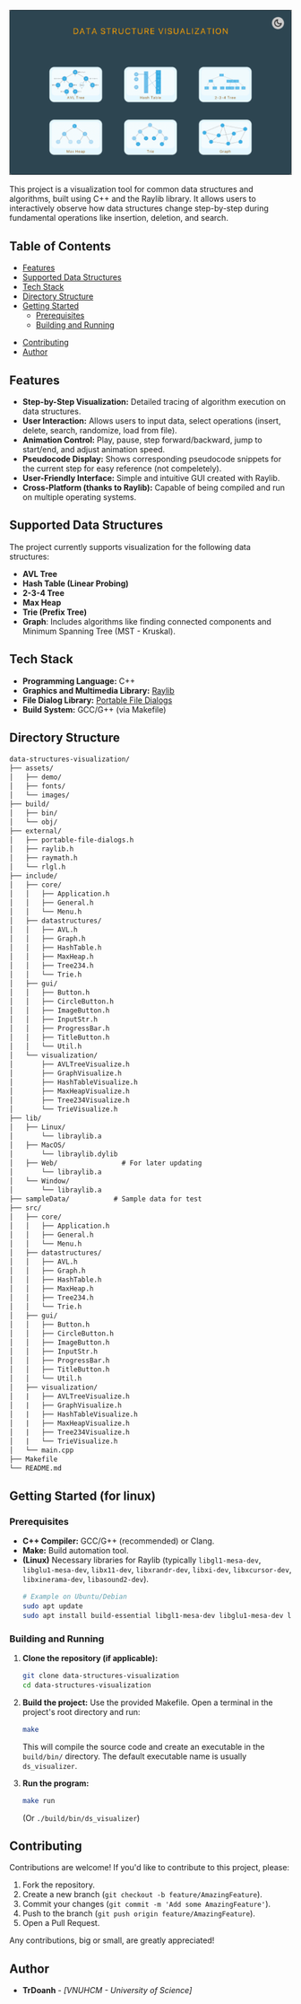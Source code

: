 ![Project Demo](./assets/demo/Menu.png)

This project is a visualization tool for common data structures and algorithms, built using C++ and the Raylib library. It allows users to interactively observe how data structures change step-by-step during fundamental operations like insertion, deletion, and search.

## Table of Contents

*   [Features](#features)
*   [Supported Data Structures](#supported-data-structures)
*   [Tech Stack](#tech-stack)
*   [Directory Structure](#directory-structure)
*   [Getting Started](#getting-started)
    *   [Prerequisites](#prerequisites)
    *   [Building and Running](#building-and-running)
<!-- *   [How to Use](#how-to-use) -->
*   [Contributing](#contributing)
*   [Author](#author)

## Features

*   **Step-by-Step Visualization:** Detailed tracing of algorithm execution on data structures.
*   **User Interaction:** Allows users to input data, select operations (insert, delete, search, randomize, load from file).
*   **Animation Control:** Play, pause, step forward/backward, jump to start/end, and adjust animation speed.
*   **Pseudocode Display:** Shows corresponding pseudocode snippets for the current step for easy reference (not compeletely).
*   **User-Friendly Interface:** Simple and intuitive GUI created with Raylib.
*   **Cross-Platform (thanks to Raylib):** Capable of being compiled and run on multiple operating systems.

## Supported Data Structures

The project currently supports visualization for the following data structures:

*   **AVL Tree**
*   **Hash Table (Linear Probing)**
*   **2-3-4 Tree**
*   **Max Heap**
*   **Trie (Prefix Tree)**
*   **Graph**: Includes algorithms like finding connected components and Minimum Spanning Tree (MST - Kruskal).

## Tech Stack

*   **Programming Language:** C++
*   **Graphics and Multimedia Library:** [Raylib](https://www.raylib.com/)
*   **File Dialog Library:** [Portable File Dialogs](https://github.com/samhocevar/portable-file-dialogs)
*   **Build System:** GCC/G++ (via Makefile)

## Directory Structure
```
data-structures-visualization/
├── assets/
│   ├── demo/
│   ├── fonts/
│   └── images/
├── build/ 
│   ├── bin/
│   └── obj/
├── external/             
│   ├── portable-file-dialogs.h
│   ├── raylib.h
│   ├── raymath.h
│   └── rlgl.h
├── include/
│   ├── core/
│   │   ├── Application.h
│   │   ├── General.h
│   │   └── Menu.h
│   ├── datastructures/
│   │   ├── AVL.h
│   │   ├── Graph.h
│   │   ├── HashTable.h
│   │   ├── MaxHeap.h
│   │   ├── Tree234.h
│   │   └── Trie.h
│   ├── gui/
│   │   ├── Button.h
│   │   ├── CircleButton.h
│   │   ├── ImageButton.h
│   │   ├── InputStr.h
│   │   ├── ProgressBar.h
│   │   ├── TitleButton.h
│   │   └── Util.h
│   └── visualization/
│       ├── AVLTreeVisualize.h
│       ├── GraphVisualize.h
│       ├── HashTableVisualize.h
│       ├── MaxHeapVisualize.h
│       ├── Tree234Visualize.h
│       └── TrieVisualize.h
├── lib/                  
│   ├── Linux/
│       └── libraylib.a
│   ├── MacOS/
│       └── libraylib.dylib
│   ├── Web/                # For later updating
│       └── libraylib.a
│   └── Window/
│       └── libraylib.a
├── sampleData/           # Sample data for test
├── src/                  
│   ├── core/
│   │   ├── Application.h
│   │   ├── General.h
│   │   └── Menu.h
│   ├── datastructures/
│   │   ├── AVL.h
│   │   ├── Graph.h
│   │   ├── HashTable.h
│   │   ├── MaxHeap.h
│   │   ├── Tree234.h
│   │   └── Trie.h
│   ├── gui/
│   │   ├── Button.h
│   │   ├── CircleButton.h
│   │   ├── ImageButton.h
│   │   ├── InputStr.h
│   │   ├── ProgressBar.h
│   │   ├── TitleButton.h
│   │   └── Util.h
│   ├── visualization/
│   |   ├── AVLTreeVisualize.h
│   |   ├── GraphVisualize.h
│   |   ├── HashTableVisualize.h
│   |   ├── MaxHeapVisualize.h
│   |   ├── Tree234Visualize.h
│   |   └── TrieVisualize.h
│   └── main.cpp          
├── Makefile
└── README.md
```
## Getting Started (for linux)

### Prerequisites

*   **C++ Compiler:** GCC/G++ (recommended) or Clang.
*   **Make:** Build automation tool.
*   **(Linux)** Necessary libraries for Raylib (typically `libgl1-mesa-dev`, `libglu1-mesa-dev`, `libx11-dev`, `libxrandr-dev`, `libxi-dev`, `libxcursor-dev`, `libxinerama-dev`, `libasound2-dev`).
    ```bash
    # Example on Ubuntu/Debian
    sudo apt update
    sudo apt install build-essential libgl1-mesa-dev libglu1-mesa-dev libx11-dev libxrandr-dev libxi-dev libxcursor-dev libxinerama-dev libasound2-dev
    ```

### Building and Running

1.  **Clone the repository (if applicable):**
    ```bash
    git clone data-structures-visualization
    cd data-structures-visualization
    ```
2.  **Build the project:**
    Use the provided Makefile. Open a terminal in the project's root directory and run:
    ```bash
    make
    ```
    This will compile the source code and create an executable in the `build/bin/` directory. The default executable name is usually `ds_visualizer`.

3.  **Run the program:**
    ```bash
    make run
    ```
    (Or `./build/bin/ds_visualizer`)

<!--
## How to Use

1.  **Main Menu Screen:**
    *   Select a data structure from the menu to start its visualization.
    *   A Light/Dark mode toggle button is available in the top-right corner.

2.  **Visualization Screen:**
    *   **Left Sidebar:**
        *   **Code Area:** Displays pseudocode or key steps of the algorithm being executed. The current line is highlighted.
        *   **Information Panel:** Provides descriptive information about the current step or the result of an operation.
        *   **Actions Panel:**
            *   **Create:** Allows creating a new data structure (either randomized or loaded from a file).
            *   **Insert, Delete, Search:** Buttons to perform the respective operations. Enter a value in the input field and press the adjacent "Play" button.
            *   **(Structure-Specific):** May include unique function buttons like "Resize" (HashTable), "Component", "MST" (Graph), "Top", "Size" (MaxHeap).
        *   **Progress Bar & Controls:**
            *   Slider shows the progress of the animation sequence.
            *   `<<` (Double Back): Rewind to the first step.
            *   `<` (Back): Step backward.
            *   `Play/Pause/Replay`: Play, pause, or replay the current animation sequence from the beginning.
            *   `>` (Next): Step forward.
            *   `>>` (Double Next): Fast-forward to the last step.
            *   `^` (Speed Up): Increase animation speed.
            *   `v` (Speed Down): Decrease animation speed.
            *   Displays current speed multiplier (e.g., `1.0x`).
    *   **Main Visualization Area (Center):** Displays the data structure and its changes. Key nodes/elements in the current step are highlighted.
    *   **Back Button (Left arrow at the top):** Returns to the main menu screen.
    *   **Title:** Shows the name of the data structure being visualized.
-->

## Contributing

Contributions are welcome! If you'd like to contribute to this project, please:

1.  Fork the repository.
2.  Create a new branch (`git checkout -b feature/AmazingFeature`).
3.  Commit your changes (`git commit -m 'Add some AmazingFeature'`).
4.  Push to the branch (`git push origin feature/AmazingFeature`).
5.  Open a Pull Request.

Any contributions, big or small, are greatly appreciated!

## Author

*   **TrDoanh** - *[VNUHCM - University of Science]*